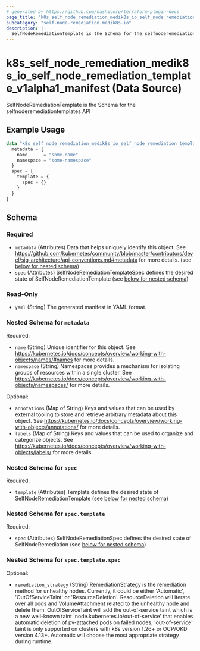 ```yaml
---
# generated by https://github.com/hashicorp/terraform-plugin-docs
page_title: "k8s_self_node_remediation_medik8s_io_self_node_remediation_template_v1alpha1_manifest Data Source - terraform-provider-k8s"
subcategory: "self-node-remediation.medik8s.io"
description: |-
  SelfNodeRemediationTemplate is the Schema for the selfnoderemediationtemplates API
---
```


# k8s_self_node_remediation_medik8s_io_self_node_remediation_template_v1alpha1_manifest (Data Source)

SelfNodeRemediationTemplate is the Schema for the selfnoderemediationtemplates API

## Example Usage

```terraform
data "k8s_self_node_remediation_medik8s_io_self_node_remediation_template_v1alpha1_manifest" "example" {
  metadata = {
    name      = "some-name"
    namespace = "some-namespace"
  }
  spec = {
    template = {
      spec = {}
    }
  }
}
```

<!-- schema generated by tfplugindocs -->
## Schema

### Required

- `metadata` (Attributes) Data that helps uniquely identify this object. See https://github.com/kubernetes/community/blob/master/contributors/devel/sig-architecture/api-conventions.md#metadata for more details. (see [below for nested schema](#nestedatt--metadata))
- `spec` (Attributes) SelfNodeRemediationTemplateSpec defines the desired state of SelfNodeRemediationTemplate (see [below for nested schema](#nestedatt--spec))

### Read-Only

- `yaml` (String) The generated manifest in YAML format.

<a id="nestedatt--metadata"></a>
### Nested Schema for `metadata`

Required:

- `name` (String) Unique identifier for this object. See https://kubernetes.io/docs/concepts/overview/working-with-objects/names/#names for more details.
- `namespace` (String) Namespaces provides a mechanism for isolating groups of resources within a single cluster. See https://kubernetes.io/docs/concepts/overview/working-with-objects/namespaces/ for more details.

Optional:

- `annotations` (Map of String) Keys and values that can be used by external tooling to store and retrieve arbitrary metadata about this object. See https://kubernetes.io/docs/concepts/overview/working-with-objects/annotations/ for more details.
- `labels` (Map of String) Keys and values that can be used to organize and categorize objects. See https://kubernetes.io/docs/concepts/overview/working-with-objects/labels/ for more details.


<a id="nestedatt--spec"></a>
### Nested Schema for `spec`

Required:

- `template` (Attributes) Template defines the desired state of SelfNodeRemediationTemplate (see [below for nested schema](#nestedatt--spec--template))

<a id="nestedatt--spec--template"></a>
### Nested Schema for `spec.template`

Required:

- `spec` (Attributes) SelfNodeRemediationSpec defines the desired state of SelfNodeRemediation (see [below for nested schema](#nestedatt--spec--template--spec))

<a id="nestedatt--spec--template--spec"></a>
### Nested Schema for `spec.template.spec`

Optional:

- `remediation_strategy` (String) RemediationStrategy is the remediation method for unhealthy nodes. Currently, it could be either 'Automatic', 'OutOfServiceTaint' or 'ResourceDeletion'. ResourceDeletion will iterate over all pods and VolumeAttachment related to the unhealthy node and delete them. OutOfServiceTaint will add the out-of-service taint which is a new well-known taint 'node.kubernetes.io/out-of-service' that enables automatic deletion of pv-attached pods on failed nodes, 'out-of-service' taint is only supported on clusters with k8s version 1.26+ or OCP/OKD version 4.13+. Automatic will choose the most appropriate strategy during runtime.
